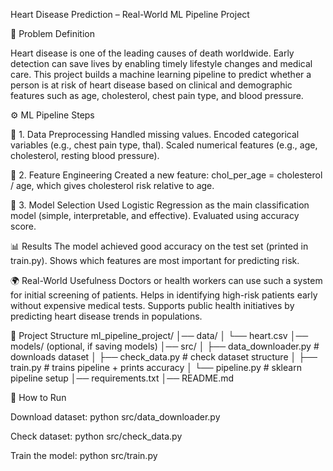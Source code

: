 Heart Disease Prediction – Real-World ML Pipeline Project


📌 Problem Definition

Heart disease is one of the leading causes of death worldwide. Early detection can save lives by enabling timely lifestyle changes and medical care.
This project builds a machine learning pipeline to predict whether a person is at risk of heart disease based on clinical and demographic features such as age, cholesterol, chest pain type, and blood pressure.

⚙️ ML Pipeline Steps

🔹 1. Data Preprocessing
Handled missing values.
Encoded categorical variables (e.g., chest pain type, thal).
Scaled numerical features (e.g., age, cholesterol, resting blood pressure).

🔹 2. Feature Engineering
Created a new feature: chol_per_age = cholesterol / age, which gives cholesterol risk relative to age.

🔹 3. Model Selection
Used Logistic Regression as the main classification model (simple, interpretable, and effective).
Evaluated using accuracy score.

📊 Results
The model achieved good accuracy on the test set (printed in train.py).
Shows which features are most important for predicting risk.

🌍 Real-World Usefulness
Doctors or health workers can use such a system for initial screening of patients.
Helps in identifying high-risk patients early without expensive medical tests.
Supports public health initiatives by predicting heart disease trends in populations.

📂 Project Structure
ml_pipeline_project/
│── data/
│   └── heart.csv
│── models/          (optional, if saving models)
│── src/
│   ├── data_downloader.py   # downloads dataset
│   ├── check_data.py        # check dataset structure
│   ├── train.py             # trains pipeline + prints accuracy
│   └── pipeline.py          # sklearn pipeline setup
│── requirements.txt
│── README.md

🚀 How to Run

Download dataset:
python src/data_downloader.py

Check dataset:
python src/check_data.py

Train the model:
python src/train.py
